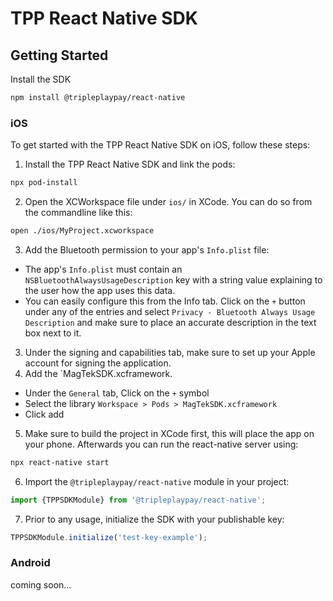 
# TPP React Native SDK
## Getting Started
Install the SDK
```bash
npm install @tripleplaypay/react-native
```
### iOS
To get started with the TPP React Native SDK on iOS, follow these steps:
1. Install the TPP React Native SDK and link the pods:
```bash
npx pod-install
```
2. Open the XCWorkspace file under `ios/` in XCode. You can do so from the commandline like this:
```bash
open ./ios/MyProject.xcworkspace
```
3. Add the Bluetooth permission to your app's `Info.plist` file:
  - The app's `Info.plist` must contain an `NSBluetoothAlwaysUsageDescription` key with a string value explaining to the user how the app uses this data.
  - You can easily configure this from the Info tab. Click on the `+` button under any of the entries and select `Privacy - Bluetooth Always Usage Description` and make sure to place an accurate description in the text box next to it.
3. Under the signing and capabilities tab, make sure to set up your Apple account for signing the application.
4. Add the `MagTekSDK.xcframework.
  - Under the `General` tab, Click on the `+` symbol
  - Select the library `Workspace > Pods > MagTekSDK.xcframework`
  - Click add
5. Make sure to build the project in XCode first, this will place the app on your phone. Afterwards you can run the react-native server using:
```bash
npx react-native start
```
6. Import the `@tripleplaypay/react-native` module in your project:
```jsx
import {TPPSDKModule} from '@tripleplaypay/react-native';
```
7. Prior to any usage, initialize the SDK with your publishable key:
```jsx
TPPSDKModule.initialize('test-key-example');
```
### Android
coming soon...

